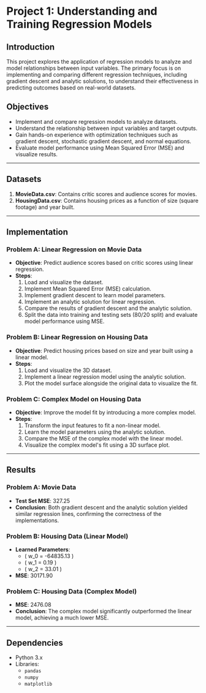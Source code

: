 # Project 1: Understanding and Training Regression Models

## Introduction

This project explores the application of regression models to analyze and model relationships between input variables. The primary focus is on implementing and comparing different regression techniques, including gradient descent and analytic solutions, to understand their effectiveness in predicting outcomes based on real-world datasets.

## Objectives

- Implement and compare regression models to analyze datasets.
- Understand the relationship between input variables and target outputs.
- Gain hands-on experience with optimization techniques such as gradient descent, stochastic gradient descent, and normal equations.
- Evaluate model performance using Mean Squared Error (MSE) and visualize results.

---

## Datasets

1. **MovieData.csv**: Contains critic scores and audience scores for movies.
2. **HousingData.csv**: Contains housing prices as a function of size (square footage) and year built.

---

## Implementation

### Problem A: Linear Regression on Movie Data

- **Objective**: Predict audience scores based on critic scores using linear regression.
- **Steps**:
  1. Load and visualize the dataset.
  2. Implement Mean Squared Error (MSE) calculation.
  3. Implement gradient descent to learn model parameters.
  4. Implement an analytic solution for linear regression.
  5. Compare the results of gradient descent and the analytic solution.
  6. Split the data into training and testing sets (80/20 split) and evaluate model performance using MSE.

### Problem B: Linear Regression on Housing Data

- **Objective**: Predict housing prices based on size and year built using a linear model.
- **Steps**:
  1. Load and visualize the 3D dataset.
  2. Implement a linear regression model using the analytic solution.
  3. Plot the model surface alongside the original data to visualize the fit.

### Problem C: Complex Model on Housing Data

- **Objective**: Improve the model fit by introducing a more complex model.
- **Steps**:
  1. Transform the input features to fit a non-linear model.
  2. Learn the model parameters using the analytic solution.
  3. Compare the MSE of the complex model with the linear model.
  4. Visualize the complex model's fit using a 3D surface plot.

---

## Results

### Problem A: Movie Data
- **Test Set MSE**: 327.25  
- **Conclusion**: Both gradient descent and the analytic solution yielded similar regression lines, confirming the correctness of the implementations.

### Problem B: Housing Data (Linear Model)
- **Learned Parameters**:  
  - \( w_0 = -64835.13 \)  
  - \( w_1 = 0.19 \)  
  - \( w_2 = 33.01 \)  
- **MSE**: 30171.90  

### Problem C: Housing Data (Complex Model)
- **MSE**: 2476.08  
- **Conclusion**: The complex model significantly outperformed the linear model, achieving a much lower MSE.

---

## Dependencies

- Python 3.x
- Libraries:
  - `pandas`
  - `numpy`
  - `matplotlib`
